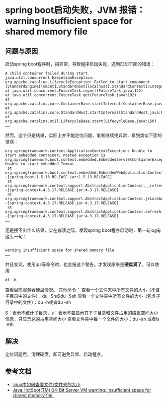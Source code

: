 # spring boot启动失败，JVM 报错：warning Insufficient space for shared memory file 

## 问题与原因

启动spring boot程序时，报异常，导致程序启动失败，遇到形如下面的错误：
```
A child container failed during start
java.util.concurrent.ExecutionException: org.apache.catalina.LifecycleException: Failed to start component [StandardEngine[Tomcat].StandardHost[localhost].StandardContext[/Integration]]
at java.util.concurrent.FutureTask.report(FutureTask.java:122)
at java.util.concurrent.FutureTask.get(FutureTask.java:192)
at org.apache.catalina.core.ContainerBase.startInternal(ContainerBase.java:1123)
at org.apache.catalina.core.StandardHost.startInternal(StandardHost.java:800)
at org.apache.catalina.util.LifecycleBase.start(LifecycleBase.java:150)
……
```

然而，这个只是结果，实际上并不能定位问题，笔者继续找异常，看到类似下面的错误：
```
org.springframework.context.ApplicationContextException: Unable to start embedded container; nested exception is org.springframework.boot.context.embedded.EmbeddedServletContainerException: Unable to start embedded Tomcat
 at org.springframework.boot.context.embedded.EmbeddedWebApplicationContext.onRefresh(EmbeddedWebApplicationContext.java:137) ~[spring-boot-1.5.13.RELEASE.jar:1.5.13.RELEASE]
 at org.springframework.context.support.AbstractApplicationContext.__refresh(AbstractApplicationContext.java:537) ~[spring-context-4.3.17.RELEASE.jar:4.3.17.RELEASE]
 at org.springframework.context.support.AbstractApplicationContext.jrLockAndRefresh(AbstractApplicationContext.java:40002) ~[spring-context-4.3.17.RELEASE.jar:4.3.17.RELEASE]
 at org.springframework.context.support.AbstractApplicationContext.refresh(AbstractApplicationContext.java:41008) ~[spring-context-4.3.17.RELEASE.jar:4.3.17.RELEASE]
……
```
还是搜不出什么结果，实在崩溃之际，发现spring boot程序启动时，第一句log有这么一句：
```

warning Insufficient space for shared memory file
……
```
并且发现，使用jps等命令时，也会报这个警告，才发现原来是**硬盘满了**，可以使用
```
df -h
```
查看目前服务器硬盘情况。
其他命令：
查看一个文件夹中所有文件的大小（不含子目录中的文件）：du -Sh或du -Ssh
查看一个文件夹中所有文件的大小（包含子目录中的文件）：du -h或者du -sh

S：表示不统计子目录，s：表示不要显示其下子目录和文件占用的磁盘空间大小信息，只显示总的占用空间大小
查看文件夹中每一个文件的大小：du -ah 或者ls -lRh


## 解决
定位问题后，清理硬盘，即可避免异常、启动程序。

## 参考文档
- [linux中如何查看文件/文件夹的大小](https://www.cnblogs.com/21summer/p/11016584.html)
- [Java HotSpot(TM) 64-Bit Server VM warning: Insufficient space for shared memory file:](https://blog.csdn.net/u012965373/article/details/51984806)